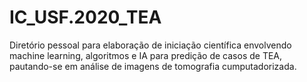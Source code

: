# IC_USF.2020_TEA
Diretório pessoal para elaboração de iniciação científica envolvendo machine learning, algoritmos e IA para predição de casos de TEA, pautando-se em análise de imagens de tomografia cumputadorizada.
